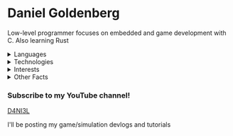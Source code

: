 # Daniel Goldenberg

Low-level programmer focuses on embedded and game development with C. Also learning Rust

<details>
<summary>Languages</summary>

- C/C++
- Go
- Python
- JavaScript
- Java
- C#
- HTML/SCSS

<br>

- English
- Russian
- Ukrainian (Partially)
- Spanish (Partially)
</details>

<details>
<summary>Technologies</summary>

- React.js/Next.js
- Raylib
- SFML
- Flask
- Unity
- Godot
</details>

<details>
<summary>Interests</summary>
   
- Physics & Engineering
- Business & Economics
- Culture & Politics
- BJJ & Judo
</details>

<details>
<summary>Other Facts</summary>

- Age: 17
- Date of Birth: July 4th, 1776
- State: Florida, USA
- Currently Reading...
   - *Basic Economics* by Thomas Sowell
   - *A Conflict of Visions* by Thomas Sowell
   - *Superintelligence* by Nick Bostrom
</details>

### Subscribe to my YouTube channel!
[D4NI3L](https://www.youtube.com/channel/UCah4qBil59HnU_k6YiTAAjA?sub_confirmation=1)

I'll be posting my game/simulation devlogs and tutorials
